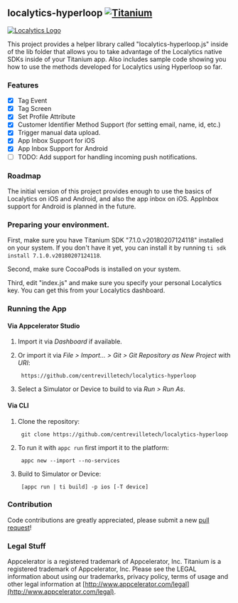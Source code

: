 ## localytics-hyperloop [![Titanium](http://www-static.appcelerator.com/badges/titanium-git-badge-sq.png)](http://www.appcelerator.com/titanium/)


[![Localytics Logo](localytics.png)](https://www.localytics.com/)

This project provides a helper library called "localytics-hyperloop.js" inside of the
lib folder that allows you to take advantage of the Localytics native SDKs inside of your Titanium app.
Also includes sample code showing you how to use the methods developed for Localytics using Hyperloop so far.

### Features
- [x] Tag Event
- [x] Tag Screen
- [x] Set Profile Attribute
- [x] Customer Identifier Method Support (for setting email, name, id, etc.)
- [x] Trigger manual data upload.
- [x] App Inbox Support for iOS
- [x] App Inbox Support for Android
- [ ] TODO: Add support for handling incoming push notifications.

### Roadmap

The initial version of this project provides enough to use the basics of Localytics on iOS and Android,
and also the app inbox on iOS. AppInbox support for Android is planned in the future.

### Preparing your environment.

First, make sure you have Titanium SDK "7.1.0.v20180207124118" installed on your system. If you don't have it yet, you
can install it by running `ti sdk install 7.1.0.v20180207124118`.

Second, make sure CocoaPods is installed on your system.

Third, edit "index.js" and make sure you specify your personal Localytics key. You can get this
from your Localytics dashboard.

### Running the App

#### Via Appcelerator Studio

1. Import it via *Dashboard* if available.
2. Or import it via *File > Import... > Git > Git Repository as New Project* with *URI*:

		https://github.com/centrevilletech/localytics-hyperloop

3. Select a Simulator or Device to build to via *Run > Run As*.

#### Via CLI

1. Clone the repository:

		git clone https://github.com/centrevilletech/localytics-hyperloop

2. To run it with `appc run` first import it to the platform:

		appc new --import --no-services

3. Build to Simulator or Device:

		[appc run | ti build] -p ios [-T device]

### Contribution

Code contributions are greatly appreciated, please submit a new [pull request](https://github.com/centrevilletech/localytics-hyperloop/pull/new/master)!

### Legal Stuff

Appcelerator is a registered trademark of Appcelerator, Inc. Titanium is
a registered trademark of Appcelerator, Inc.  Please see the LEGAL information about using our trademarks,
privacy policy, terms of usage and other legal information at [http://www.appcelerator.com/legal](http://www.appcelerator.com/legal).
